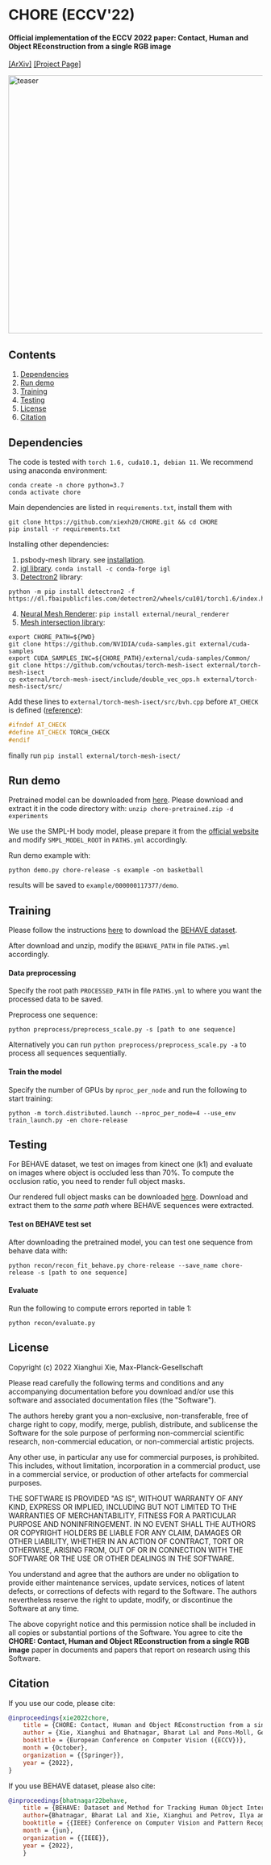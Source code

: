 # CHORE (ECCV'22)
#### Official implementation of the ECCV 2022 paper: Contact, Human and Object REconstruction from a single RGB image
[[ArXiv]](https://arxiv.org/abs/2204.02445) [[Project Page]](http://virtualhumans.mpi-inf.mpg.de/chore)
<p align="left">
<img src="https://virtualhumans.mpi-inf.mpg.de/chore/teaser.gif" alt="teaser" width="512"/>
</p>


## Contents
1. [Dependencies](#dependencies)
2. [Run demo](#run-demo)
3. [Training](#training)
4. [Testing](#testing)
5. [License](#license)
6. [Citation](#citation)


## Dependencies
The code is tested with `torch 1.6, cuda10.1, debian 11`.  We recommend using anaconda environment: 
```shell
conda create -n chore python=3.7
conda activate chore 
```
Main dependencies are listed in `requirements.txt`, install them with 
```shell
git clone https://github.com/xiexh20/CHORE.git && cd CHORE 
pip install -r requirements.txt
```

Installing other dependencies:
1. psbody-mesh library. see [installation](https://github.com/MPI-IS/mesh#installation).
2. [igl library](https://libigl.github.io/libigl-python-bindings/). `conda install -c conda-forge igl`
3. [Detectron2](https://detectron2.readthedocs.io/en/latest/tutorials/install.html) library: 
```shell
python -m pip install detectron2 -f   https://dl.fbaipublicfiles.com/detectron2/wheels/cu101/torch1.6/index.html
```
4. [Neural Mesh Renderer](https://github.com/JiangWenPL/multiperson/tree/master/neural_renderer): `pip install external/neural_renderer`
5. [Mesh intersection library](https://github.com/vchoutas/torch-mesh-isect): 
```shell
export CHORE_PATH=${PWD}
git clone https://github.com/NVIDIA/cuda-samples.git external/cuda-samples
export CUDA_SAMPLES_INC=${CHORE_PATH}/external/cuda-samples/Common/
git clone https://github.com/vchoutas/torch-mesh-isect external/torch-mesh-isect
cp external/torch-mesh-isect/include/double_vec_ops.h external/torch-mesh-isect/src/
```
Add these lines to `external/torch-mesh-isect/src/bvh.cpp` before `AT_CHECK` is defined ([reference](    https://github.com/vchoutas/torch-mesh-isect/issues/23)):
```cpp
#ifndef AT_CHECK 
#define AT_CHECK TORCH_CHECK 
#endif 
```
finally run `pip install external/torch-mesh-isect/`

## Run demo
Pretrained model can be downloaded from [here](https://nextcloud.mpi-klsb.mpg.de/index.php/s/SatwEeqFnQdBGaF). Please download and extract it in the code directory with: `unzip chore-pretrained.zip -d experiments`

We use the SMPL-H body model, please prepare it from the [official website](https://mano.is.tue.mpg.de/) and modify `SMPL_MODEL_ROOT` in `PATHS.yml` accordingly.

Run demo example with: 
```shell
python demo.py chore-release -s example -on basketball 
```
results will be saved to  `example/000000117377/demo`.
## Training 
Please follow the instructions [here](http://virtualhumans.mpi-inf.mpg.de/behave/license.html) to download the [BEHAVE dataset](http://virtualhumans.mpi-inf.mpg.de/behave/).

After download and unzip, modify the `BEHAVE_PATH` in file `PATHS.yml` accordingly. 
#### Data preprocessing
Specify the root path `PROCESSED_PATH` in file `PATHS.yml` to where you want the processed data to be saved. 

Preprocess one sequence:
```shell
python preprocess/preprocess_scale.py -s [path to one sequence]
```
Alternatively you can run `python preprocess/preprocess_scale.py -a` to process all sequences sequentially. 

#### Train the model 
Specify the number of GPUs by `nproc_per_node` and run the following to start training:
```shell
python -m torch.distributed.launch --nproc_per_node=4 --use_env train_launch.py -en chore-release
```
## Testing
For BEHAVE dataset, we test on images from kinect one (k1) and evaluate on images where object is occluded less than 70%. To compute the occlusion ratio, you need to render full object masks. 

Our rendered full object masks can be downloaded [here](https://datasets.d2.mpi-inf.mpg.de/cvpr22behave/behave-test-object-fullmask.zip). Download and extract them to the *same path* where BEHAVE sequences were extracted.
 

#### Test on BEHAVE test set
After downloading the pretrained model, you can test one sequence from behave data with:
```shell
python recon/recon_fit_behave.py chore-release --save_name chore-release -s [path to one sequence]
```

#### Evaluate 
Run the following to compute errors reported in table 1: 
```shell
python recon/evaluate.py 
```

## License
Copyright (c) 2022 Xianghui Xie, Max-Planck-Gesellschaft

Please read carefully the following terms and conditions and any accompanying documentation before you download and/or use this software and associated documentation files (the "Software").

The authors hereby grant you a non-exclusive, non-transferable, free of charge right to copy, modify, merge, publish, distribute, and sublicense the Software for the sole purpose of performing non-commercial scientific research, non-commercial education, or non-commercial artistic projects.

Any other use, in particular any use for commercial purposes, is prohibited. This includes, without limitation, incorporation in a commercial product, use in a commercial service, or production of other artefacts for commercial purposes.

THE SOFTWARE IS PROVIDED "AS IS", WITHOUT WARRANTY OF ANY KIND, EXPRESS OR IMPLIED, INCLUDING BUT NOT LIMITED TO THE WARRANTIES OF MERCHANTABILITY, FITNESS FOR A PARTICULAR PURPOSE AND NONINFRINGEMENT. IN NO EVENT SHALL THE AUTHORS OR COPYRIGHT HOLDERS BE LIABLE FOR ANY CLAIM, DAMAGES OR OTHER LIABILITY, WHETHER IN AN ACTION OF CONTRACT, TORT OR OTHERWISE, ARISING FROM, OUT OF OR IN CONNECTION WITH THE SOFTWARE OR THE USE OR OTHER DEALINGS IN THE SOFTWARE.

You understand and agree that the authors are under no obligation to provide either maintenance services, update services, notices of latent defects, or corrections of defects with regard to the Software. The authors nevertheless reserve the right to update, modify, or discontinue the Software at any time.

The above copyright notice and this permission notice shall be included in all copies or substantial portions of the Software. You agree to cite the **CHORE: Contact, Human and Object REconstruction from a single RGB image** paper in documents and papers that report on research using this Software.


## Citation
If you use our code, please cite:
```bibtex
@inproceedings{xie2022chore,
    title = {CHORE: Contact, Human and Object REconstruction from a single RGB image},
    author = {Xie, Xianghui and Bhatnagar, Bharat Lal and Pons-Moll, Gerard},
    booktitle = {European Conference on Computer Vision ({ECCV})},
    month = {October},
    organization = {{Springer}},
    year = {2022},
}
```
If you use BEHAVE dataset, please also cite:
```bibtex
@inproceedings{bhatnagar22behave,
    title = {BEHAVE: Dataset and Method for Tracking Human Object Interactions},
    author={Bhatnagar, Bharat Lal and Xie, Xianghui and Petrov, Ilya and Sminchisescu, Cristian and Theobalt, Christian and Pons-Moll, Gerard},
    booktitle = {{IEEE} Conference on Computer Vision and Pattern Recognition (CVPR)},
    month = {jun},
    organization = {{IEEE}},
    year = {2022},
    }
```




